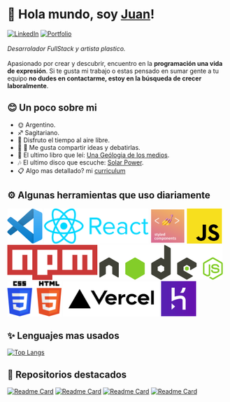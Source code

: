 # 👋 Hola mundo, soy [Juan](https://github.com/JuanStromanIlz)!
[![LinkedIn](https://img.shields.io/badge/-LinkedIn-blue?style=for-the-badge&logo=linkedin&logoColor=white)](https://www.linkedin.com/in/jstromanilz)
[![Portfolio](https://img.shields.io/badge/-Portfolio-white?style=for-the-badge&logo=googlechrome&logoColor=black)](https://jstromanilz.vercel.app)\
\
_Desarrolador FullStack y artista plastico._\
\
Apasionado por crear y descubrir, encuentro en la **programación una vida de expresión**. Si te gusta mi trabajo o estas pensado en sumar gente a tu equipo **no dudes en contactarme, estoy en la búsqueda de crecer laboralmente**.
## 😊 Un poco sobre mi
* 🌞 Argentino.
* ♐ Sagitariano.
* 🌿 Disfruto el tiempo al aire libre.
* 👨 👩 Me gusta compartir ideas y debatirlas.
* 📕 El ultimo libro que leí: [Una Geólogia de los medios](https://cajanegraeditora.com.ar/libros/una-geologia-de-los-medios-jussi-parikka/).
* 🎶 El ultimo disco que escuche: [Solar Power](https://youtu.be/wvsP_lzh2-8).
* 📋 Algo mas detallado? mi [curriculum](/JuanStromanIlzFSCV%20(1).pdf)
## ⚙️ Algunas herramientas que uso diariamente
<img src=/icons/vsc.png height=80></img>
<img src=/icons/react.png height=80></img>
<img src=/icons/sc.png height=80></img>
<img src=/icons/js.png height=80></img>
<img src=/icons/npm.png height=80></img>
<img src=/icons/node.svg height=80></img>
<img src=/icons/csshtml.png height=80></img>
<img src=/icons/vercel.png height=80></img>
<img src=/icons/heroku1.png height=80></img>
## ✨ Lenguajes mas usados
[![Top Langs](https://github-readme-stats.vercel.app/api/top-langs/?username=JuanStromanIlz&layout=compact&hide_title=true&theme=dark)](https://github.com/JuanStromanIlz/github-readme-stats)
## 🌟 Repositorios destacados
[![Readme Card](https://github-readme-stats.vercel.app/api/pin/?username=JuanStromanIlz&repo=merramarie-nextjs&theme=dark)](https://github.com/JuanStromanIlz/merramarie-nextjs)
[![Readme Card](https://github-readme-stats.vercel.app/api/pin/?username=JuanStromanIlz&repo=cck-visuales-cartelera&theme=dark)](https://github.com/JuanStromanIlz/cck-visuales-cartelera)
[![Readme Card](https://github-readme-stats.vercel.app/api/pin/?username=JuanStromanIlz&repo=ecommerce&theme=dark)](https://github.com/JuanStromanIlz/ecommerce)
[![Readme Card](https://github-readme-stats.vercel.app/api/pin/?username=JuanStromanIlz&repo=merramarie-back&theme=dark)](https://github.com/JuanStromanIlz/merramarie-back)
